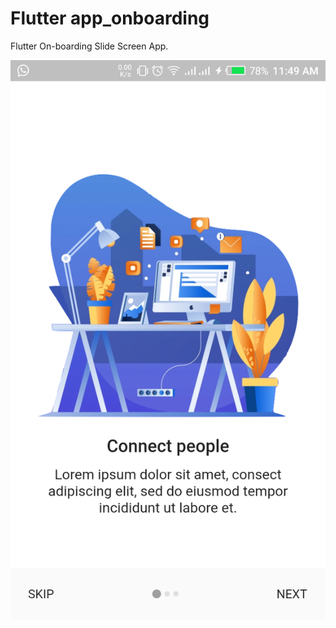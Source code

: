 # Flutter app_onboarding

Flutter On-boarding Slide Screen App.

![alt text](assets/images/screen1.png)
